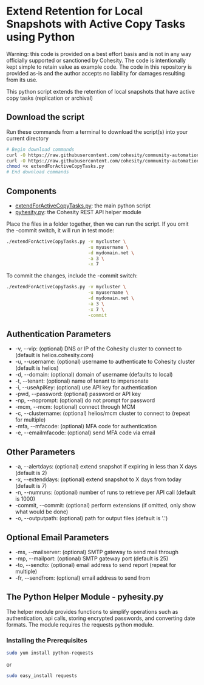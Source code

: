 # Extend Retention for Local Snapshots with Active Copy Tasks using Python

Warning: this code is provided on a best effort basis and is not in any way officially supported or sanctioned by Cohesity. The code is intentionally kept simple to retain value as example code. The code in this repository is provided as-is and the author accepts no liability for damages resulting from its use.

This python script extends the retention of local snapshots that have active copy tasks (replication or archival)

## Download the script

Run these commands from a terminal to download the script(s) into your current directory

```bash
# Begin download commands
curl -O https://raw.githubusercontent.com/cohesity/community-automation-samples/main/python/extendForActiveCopyTasks/extendForActiveCopyTasks.py
curl -O https://raw.githubusercontent.com/cohesity/community-automation-samples/main/python/pyhesity.py
chmod +x extendForActiveCopyTasks.py
# End download commands
```

## Components

* [extendForActiveCopyTasks.py](https://raw.githubusercontent.com/cohesity/community-automation-samples/main/python/extendForActiveCopyTasks/extendForActiveCopyTasks.py): the main python script
* [pyhesity.py](https://raw.githubusercontent.com/cohesity/community-automation-samples/main/python/pyhesity/pyhesity.py): the Cohesity REST API helper module

Place the files in a folder together, then we can run the script. If you omit the -commit switch, it will run in test mode:

```bash
./extendForActiveCopyTasks.py -v mycluster \
                              -u myusername \
                              -d mydomain.net \
                              -a 3 \
                              -x 7
```

To commit the changes, include the -commit switch:

```bash
./extendForActiveCopyTasks.py -v mycluster \
                              -u myusername \
                              -d mydomain.net \
                              -a 3 \
                              -x 7 \
                              -commit
```

## Authentication Parameters

* -v, --vip: (optional) DNS or IP of the Cohesity cluster to connect to (default is helios.cohesity.com)
* -u, --username: (optional) username to authenticate to Cohesity cluster (default is helios)
* -d, --domain: (optional) domain of username (defaults to local)
* -t, --tenant: (optional) name of tenant to impersonate
* -i, --useApiKey: (optional) use API key for authentication
* -pwd, --password: (optional) password or API key
* -np, --noprompt: (optional) do not prompt for password
* -mcm, --mcm: (optional) connect through MCM
* -c, --clustername: (optional) helios/mcm cluster to connect to (repeat for multiple)
* -mfa, --mfacode: (optional) MFA code for authentication
* -e, --emailmfacode: (optional) send MFA code via email

## Other Parameters

* -a, --alertdays: (optional) extend snapshot if expiring in less than X days (default is 2)
* -x, --extenddays: (optional) extend snapshot to X days from today (default is 7)
* -n, --numruns: (optional) number of runs to retrieve per API call (default is 1000)
* -commit, --commit: (optional) perform extensions (if omitted, only show what would be done)
* -o, --outputpath: (optional) path for output files (default is '.')

## Optional Email Parameters

* -ms, --mailserver: (optional) SMTP gateway to send mail through
* -mp, --mailport: (optional) SMTP gateway port (default is 25)
* -to, --sendto: (optional) email address to send report (repeat for multiple)
* -fr, --sendfrom: (optional) email address to send from

## The Python Helper Module - pyhesity.py

The helper module provides functions to simplify operations such as authentication, api calls, storing encrypted passwords, and converting date formats. The module requires the requests python module.

### Installing the Prerequisites

```bash
sudo yum install python-requests
```

or

```bash
sudo easy_install requests
```
